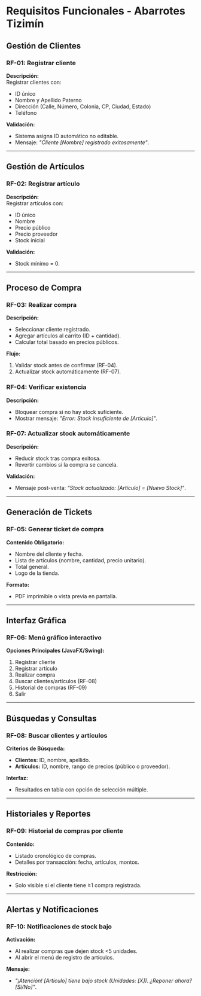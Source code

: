 # Requisitos Funcionales - Abarrotes Tizimín  

## Gestión de Clientes  
### RF-01: Registrar cliente  
**Descripción:**  
Registrar clientes con:  
- ID único  
- Nombre y Apellido Paterno  
- Dirección (Calle, Número, Colonia, CP, Ciudad, Estado)  
- Teléfono  

**Validación:**  
- Sistema asigna ID automático no editable.  
- Mensaje: *"Cliente [Nombre] registrado exitosamente"*.  

---

## Gestión de Artículos  
### RF-02: Registrar artículo  
**Descripción:**  
Registrar artículos con:  
- ID único  
- Nombre  
- Precio público  
- Precio proveedor  
- Stock inicial  

**Validación:**  
- Stock mínimo = 0.  

---

## Proceso de Compra  
### RF-03: Realizar compra  
**Descripción:**  
- Seleccionar cliente registrado.  
- Agregar artículos al carrito (ID + cantidad).  
- Calcular total basado en precios públicos.  

**Flujo:**  
1. Validar stock antes de confirmar (RF-04).  
2. Actualizar stock automáticamente (RF-07).  

### RF-04: Verificar existencia  
**Descripción:**  
- Bloquear compra si no hay stock suficiente.  
- Mostrar mensaje: *"Error: Stock insuficiente de [Artículo]"*.  

### RF-07: Actualizar stock automáticamente  
**Descripción:**  
- Reducir stock tras compra exitosa.  
- Revertir cambios si la compra se cancela.  

**Validación:**  
- Mensaje post-venta: *"Stock actualizado: [Artículo] = [Nuevo Stock]"*.  

---

## Generación de Tickets  
### RF-05: Generar ticket de compra  
**Contenido Obligatorio:**  
- Nombre del cliente y fecha.  
- Lista de artículos (nombre, cantidad, precio unitario).  
- Total general.  
- Logo de la tienda.  

**Formato:**  
- PDF imprimible o vista previa en pantalla.  

---

## Interfaz Gráfica  
### RF-06: Menú gráfico interactivo  
**Opciones Principales (JavaFX/Swing):**  
1. Registrar cliente  
2. Registrar artículo  
3. Realizar compra  
4. Buscar clientes/artículos (RF-08)  
5. Historial de compras (RF-09)  
6. Salir  

---

## Búsquedas y Consultas  
### RF-08: Buscar clientes y artículos  
**Criterios de Búsqueda:**  
- **Clientes:** ID, nombre, apellido.  
- **Artículos:** ID, nombre, rango de precios (público o proveedor).  

**Interfaz:**  
- Resultados en tabla con opción de selección múltiple.  

---

## Historiales y Reportes  
### RF-09: Historial de compras por cliente  
**Contenido:**  
- Listado cronológico de compras.  
- Detalles por transacción: fecha, artículos, montos.  

**Restricción:**  
- Solo visible si el cliente tiene ≥1 compra registrada.  

---

## Alertas y Notificaciones  
### RF-10: Notificaciones de stock bajo  
**Activación:**  
- Al realizar compras que dejen stock <5 unidades.  
- Al abrir el menú de registro de artículos.  

**Mensaje:**  
- *"¡Atención! [Artículo] tiene bajo stock (Unidades: [X]). ¿Reponer ahora? [Sí/No]"*.  
